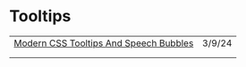# Tooltips

|                                                                                                                                                                                                                    |        |
| ------------------------------------------------------------------------------------------------------------------------------------------------------------------------------------------------------------------ | ------ |
| [Modern CSS Tooltips And Speech Bubbles](https://www.smashingmagazine.com/2024/03/modern-css-tooltips-speech-bubbles-part1/?utm\_source=CSS-Weekly\&utm\_medium=newsletter\&utm\_campaign=issue-581-march-08-2024) | 3/9/24 |
|                                                                                                                                                                                                                    |        |
|                                                                                                                                                                                                                    |        |
